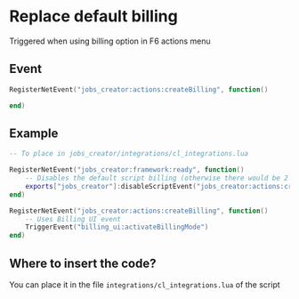 # Replace default billing
Triggered when using billing option in F6 actions menu

## Event
``` lua
RegisterNetEvent("jobs_creator:actions:createBilling", function()

end)
```

## Example
``` lua
-- To place in jobs_creator/integrations/cl_integrations.lua

RegisterNetEvent("jobs_creator:framework:ready", function() 
    -- Disables the default script billing (otherwise there would be 2 billings)
    exports["jobs_creator"]:disableScriptEvent("jobs_creator:actions:createBilling")
end)

RegisterNetEvent("jobs_creator:actions:createBilling", function()
    -- Uses Billing UI event
    TriggerEvent("billing_ui:activateBillingMode")
end)
```

## Where to insert the code?
You can place it in the file `integrations/cl_integrations.lua` of the script
